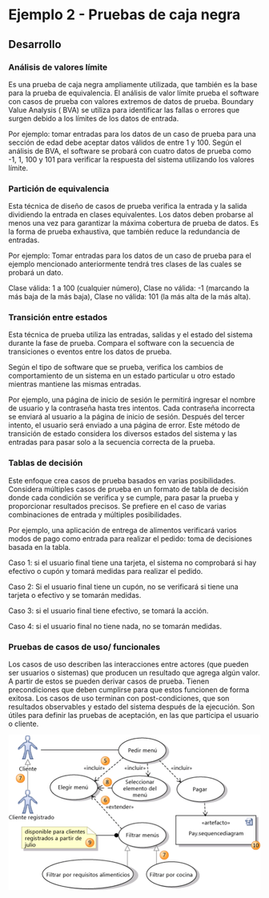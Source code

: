 # Ejemplo 2 - Pruebas de caja negra

## Desarrollo

### Análisis de valores límite

Es una prueba de caja negra ampliamente utilizada, que también es la base para la prueba de equivalencia. El análisis de
valor límite prueba el software con casos de prueba con valores extremos de datos de prueba. Boundary Value Analysis (
BVA) se utiliza para identificar las fallas o errores que surgen debido a los límites de los datos de entrada.

Por ejemplo: tomar entradas para los datos de un caso de prueba para una sección de edad debe aceptar datos válidos de
entre 1 y 100. Según el análisis de BVA, el software se probará con cuatro datos de prueba como -1, 1, 100 y 101 para
verificar la respuesta del sistema utilizando los valores límite.

### Partición de equivalencia

Esta técnica de diseño de casos de prueba verifica la entrada y la salida dividiendo la entrada en clases equivalentes.
Los datos deben probarse al menos una vez para garantizar la máxima cobertura de prueba de datos. Es la forma de prueba
exhaustiva, que también reduce la redundancia de entradas.

Por ejemplo: Tomar entradas para los datos de un caso de prueba para el ejemplo mencionado anteriormente tendrá tres
clases de las cuales se probará un dato.

Clase válida: 1 a 100 (cualquier número), Clase no válida: -1 (marcando la más baja de la más baja), Clase no válida:
101 (la más alta de la más alta).

### Transición entre estados

Esta técnica de prueba utiliza las entradas, salidas y el estado del sistema durante la fase de prueba. Compara el
software con la secuencia de transiciones o eventos entre los datos de prueba.

Según el tipo de software que se prueba, verifica los cambios de comportamiento de un sistema en un estado particular u
otro estado mientras mantiene las mismas entradas.

Por ejemplo, una página de inicio de sesión le permitirá ingresar el nombre de usuario y la contraseña hasta tres
intentos. Cada contraseña incorrecta se enviará al usuario a la página de inicio de sesión. Después del tercer intento,
el usuario será enviado a una página de error. Este método de transición de estado considera los diversos estados del
sistema y las entradas para pasar solo a la secuencia correcta de la prueba.

### Tablas de decisión

Este enfoque crea casos de prueba basados en varias posibilidades. Considera múltiples casos de prueba en un formato
de tabla de decisión donde cada condición se verifica y se cumple, para pasar la prueba y proporcionar resultados
precisos. Se prefiere en el caso de varias combinaciones de entrada y múltiples posibilidades.

Por ejemplo, una aplicación de entrega de alimentos verificará varios modos de pago como entrada para realizar el
pedido: toma de decisiones basada en la tabla.

Caso 1: si el usuario final tiene una tarjeta, el sistema no comprobará si hay efectivo o cupón y tomará medidas para
realizar el pedido.

Caso 2: Si el usuario final tiene un cupón, no se verificará si tiene una tarjeta o efectivo y se tomarán medidas.

Caso 3: si el usuario final tiene efectivo, se tomará la acción.

Caso 4: si el usuario final no tiene nada, no se tomarán medidas.

### Pruebas de casos de uso/ funcionales

Los casos de uso describen las interacciones entre actores (que pueden ser usuarios o sistemas) que producen un
resultado que agrega algún valor. A partir de estos se pueden derivar casos de prueba. Tienen precondiciones que deben
cumplirse para que estos funcionen de forma exitosa. Los casos de uso terminan con post-condiciones, que son resultados
observables y estado del sistema después de la ejecución. Son útiles para definir las pruebas de aceptación, en las que
participa el usuario o cliente.

![img.png](assets/img.png)
